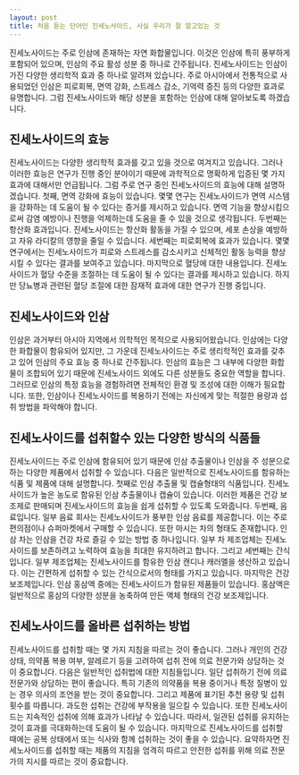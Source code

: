 ```yaml
---
layout: post
title: 처음 듣는 단어인 진세노사이드, 사실 우리가 잘 알고있는 것
---
```


진세노사이드는 주로 인삼에 존재하는 자연 화합물입니다. 이것은 인삼에 특히 풍부하게 포함되어 있으며, 인삼의 주요 활성 성분 중 하나로 간주됩니다. 진세노사이드는 인삼이 가진 다양한 생리학적 효과 중 하나로 알려져 있습니다. 주로 아시아에서 전통적으로 사용되었던 인삼은 피로회복, 면역 강화, 스트레스 감소, 기억력 증진 등의 다양한 효과로 유명합니다. 그럼 진세노사이드와 해당 성분을 포함하는 인삼에 대해 알아보도록 하겠습니다.


<h2>진세노사이드의 효능</h2>
진세노사이드는 다양한 생리학적 효과를 갖고 있을 것으로 여겨지고 있습니다. 그러나 이러한 효능은 연구가 진행 중인 분야이기 때문에 과학적으로 명확하게 입증된 몇 가지 효과에 대해서만 언급됩니다. 그럼 주로 연구 중인 진세노사이드의 효능에 대해 설명하겠습니다. 첫째, 면역 강화에 효능이 있습니다. 몇몇 연구는 진세노사이드가 면역 시스템을 강화하는 데 도움이 될 수 있다는 증거를 제시하고 있습니다. 면역 기능을 향상시킴으로써 감염 예방이나 진행을 억제하는데 도움을 줄 수 있을 것으로 생각됩니다. 두번째는 항산화 효과입니다. 진세노사이드는 항산화 활동을 가질 수 있으며, 세포 손상을 예방하고 자유 라디칼의 영향을 줄일 수 있습니다. 세번째는 피로회복에 효과가 있습니다. 몇몇 연구에서는 진세노사이드가 피로와 스트레스를 감소시키고 신체적인 활동 능력을 향상시킬 수 있다는 결과를 보여주고 있습니다. 마지막으로 혈당에 대한 내용입니다. 진세노사이드가 혈당 수준을 조절하는 데 도움이 될 수 있다는 결과를 제시하고 있습니다. 하지만 당뇨병과 관련된 혈당 조절에 대한 잠재적 효과에 대한 연구가 진행 중입니다. 


<h2>진세노사이드와 인삼</h2>
인삼은 과거부터 아시아 지역에서 의학적인 목적으로 사용되어왔습니다. 인삼에는 다양한 화합물이 함유되어 있지만, 그 가운데 진세노사이드는 주로 생리학적인 효과를 갖추고 있어 인삼의 주요 효능 중 하나로 간주됩니다. 인삼의 효능은 그 내부에 다양한 화합물이 조합되어 있기 때문에 진세노사이드 외에도 다른 성분들도 중요한 역할을 합니다. 그러므로 인삼의 특정 효능을 경험하려면 전체적인 환경 및 조성에 대한 이해가 필요합니다. 또한, 인삼이나 진세노사이드를 복용하기 전에는 자신에게 맞는 적절한 용량과 섭취 방법을 파악해야 합니다.


<h2>진세노사이드를 섭취할수 있는 다양한 방식의 식품들</h2>
진세노사이드는 주로 인삼에 함유되어 있기 때문에 인삼 추출물이나 인삼을 주 성분으로 하는 다양한 제품에서 섭취할 수 있습니다. 다음은 일반적으로 진세노사이드를 함유하는 식품 및 제품에 대해 설명합니다. 첫째로 인삼 추출물 및 캡슐형태의 식품입니다. 진세노사이드가 높은 농도로 함유된 인삼 추출물이나 캡슐이 있습니다. 이러한 제품은 건강 보조제로 판매되며 진세노사이드의 효능을 쉽게 섭취할 수 있도록 도와줍니다. 두번째, 음료입니다. 일부 음료 회사는 진세노사이드가 풍부한 인삼 음료를 제공합니다. 이는 주로 편의점이나 슈퍼마켓에서 구매할 수 있습니다. 또한 마시는 차의 형태도 존재합니다. 인삼 차는 인삼을 건강 차로 즐길 수 있는 방법 중 하나입니다. 일부 차 제조업체는 진세노사이드를 보존하려고 노력하여 효능을 최대한 유지하려고 합니다. 그리고 세번째는 간식입니다. 일부 제조업체는 진세노사이드를 함유한 인삼 캔디나 캐러멜을 생산하고 있습니다. 이는 간편하게 섭취할 수 있는 간식으로서의 형태를 가지고 있습니다. 마지막은 건강보조제입니다. 인삼 홍삼액 중에는 진세노사이드가 함유된 제품들이 있습니다. 홍삼액은 일반적으로 홍삼의 다양한 성분을 농축하여 만든 액체 형태의 건강 보조제입니다.


<h2>진세노사이드를 올바른 섭취하는 방법</h2>
진세노사이드를 섭취할 때는 몇 가지 지침을 따르는 것이 좋습니다. 그러나 개인의 건강 상태, 의약품 복용 여부, 알레르기 등을 고려하여 섭취 전에 의료 전문가와 상담하는 것이 중요합니다. 다음은 일반적인 섭취법에 대한 지침들입니다. 일단 섭취하기 전에 의료 전문가와 상담하는 편이 좋습니다. 특히 기존의 의약품을 복용 중이거나 특정 질병이 있는 경우 의사의 조언을 받는 것이 중요합니다. 그리고 제품에 표기된 추천 용량 및 섭취 횟수를 따릅니다. 과도한 섭취는 건강에 부작용을 일으킬 수 있습니다. 또한 진세노사이드는 지속적인 섭취에 의해 효과가 나타날 수 있습니다. 따라서, 일관된 섭취를 유지하는 것이 효과를 극대화하는데 도움이 될 수 있습니다. 마지막으로 진세노사이드를 섭취할 때에는 공복 상태에서 또는 식사와 함께 섭취하는 것이 좋을 수 있습니다. 요약하자면 진세노사이드를 섭취할 때는 제품의 지침을 엄격히 따르고 안전한 섭취를 위해 의료 전문가의 지시를 따르는 것이 중요합니다.